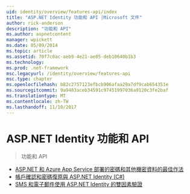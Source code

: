 ```yaml
---
uid: identity/overview/features-api/index
title: "ASP.NET Identity 功能和 API |Microsoft 文件"
author: rick-anderson
description: "功能和 API"
ms.author: aspnetcontent
manager: wpickett
ms.date: 05/09/2014
ms.topic: article
ms.assetid: 70f7c0ac-aeb9-4e21-ae05-deb10640b1b3
ms.technology: 
ms.prod: .net-framework
msc.legacyurl: /identity/overview/features-api
msc.type: chapter
ms.openlocfilehash: b82c2757123efbcb906afaa29a7df9cab654351e
ms.sourcegitcommit: 9a9483aceb34591c97451997036a9120c3fe2baf
ms.translationtype: MT
ms.contentlocale: zh-TW
ms.lasthandoff: 11/10/2017
---
```

<a name="aspnet-identity-features--api"></a>ASP.NET Identity 功能和 API
====================
> 功能和 API


- [ASP.NET 和 Azure App Service 部署的密碼和其他機密資料的最佳作法](best-practices-for-deploying-passwords-and-other-sensitive-data-to-aspnet-and-azure.md)
- [帳戶確認和密碼復原與 ASP.NET Identity (C#)](account-confirmation-and-password-recovery-with-aspnet-identity.md)
- [SMS 和電子郵件使用 ASP.NET Identity 的雙因素驗證](two-factor-authentication-using-sms-and-email-with-aspnet-identity.md)
